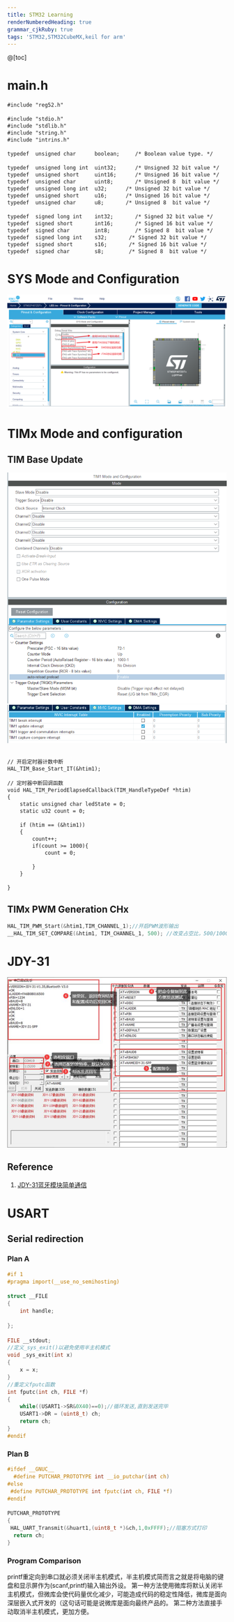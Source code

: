 ```yaml
---
title: STM32 Learning
renderNumberedHeading: true
grammar_cjkRuby: true
tags: 'STM32,STM32CubeMX,keil for arm'
---
```

@[toc]
# main.h

``` c?linenums
#include "reg52.h"

#include "stdio.h"
#include "stdlib.h"
#include "string.h"
#include "intrins.h"

typedef  unsigned char      boolean;     /* Boolean value type. */ 

typedef  unsigned long int  uint32;      /* Unsigned 32 bit value */  
typedef  unsigned short     uint16;      /* Unsigned 16 bit value */  
typedef  unsigned char      uint8;       /* Unsigned 8  bit value */ 
typedef  unsigned long int  u32;      /* Unsigned 32 bit value */  
typedef  unsigned short     u16;      /* Unsigned 16 bit value */  
typedef  unsigned char      u8;       /* Unsigned 8  bit value */ 

typedef  signed long int    int32;       /* Signed 32 bit value */  
typedef  signed short       int16;       /* Signed 16 bit value */  
typedef  signed char        int8;        /* Signed 8  bit value */  
typedef  signed long int    s32;       /* Signed 32 bit value */  
typedef  signed short       s16;       /* Signed 16 bit value */  
typedef  signed char        s8;        /* Signed 8  bit value */  
```


# SYS Mode and Configuration
![enter description here](./images/1647493843556.png)




# TIMx Mode and configuration

## TIM Base Update

![TIM Update 1ms](./images/1649838119996.png)
![NVIC Configure](./images/1649838145174.png)

``` c?linenums

// 开启定时器计数中断
HAL_TIM_Base_Start_IT(&htim1);

// 定时器中断回调函数 
void HAL_TIM_PeriodElapsedCallback(TIM_HandleTypeDef *htim)
{
	static unsigned char ledState = 0;
	static u32 count = 0;
	
	if (htim == (&htim1))
	{
		count++;
		if(count >= 1000){
			count = 0;

		}
	}
	
}
```

## TIMx PWM Generation CHx

``` c
HAL_TIM_PWM_Start(&htim1,TIM_CHANNEL_1);//开启PWM波形输出
__HAL_TIM_SET_COMPARE(&htim1, TIM_CHANNEL_1, 500); //改变占空比，500/1000=50%
```

# JDY-31

![enter description here](./images/1647953581837.png)

## Reference
1. [JDY-31蓝牙模块简单通信](https://blog.csdn.net/weixin_51690423/article/details/122690945?ops_request_misc=%257B%2522request%255Fid%2522%253A%2522164795114516780271517968%2522%252C%2522scm%2522%253A%252220140713.130102334.pc%255Fall.%2522%257D&request_id=164795114516780271517968&biz_id=0&utm_medium=distribute.pc_search_result.none-task-blog-2~all~first_rank_ecpm_v1~rank_v31_ecpm_bkp-4-122690945.142^v3^pc_search_quality_down,143^v4^control&utm_term=jdy-31+stm32&spm=1018.2226.3001.4187)

# USART
## Serial redirection
### Plan A
``` c
#if 1
#pragma import(__use_no_semihosting)             
                
struct __FILE 
{ 
	int handle; 

}; 

FILE __stdout;       
//定义_sys_exit()以避免使用半主机模式    
void _sys_exit(int x) 
{ 
	x = x; 
} 
//重定义fputc函数 
int fputc(int ch, FILE *f)
{      
	while((USART1->SR&0X40)==0);//循环发送,直到发送完毕   
    USART1->DR = (uint8_t) ch;      
	return ch;
}
#endif     


```

### Plan B

``` c
#ifdef __GNUC__
  #define PUTCHAR_PROTOTYPE int __io_putchar(int ch)
#else
 #define PUTCHAR_PROTOTYPE int fputc(int ch, FILE *f)
#endif

PUTCHAR_PROTOTYPE
{
 HAL_UART_Transmit(&huart1,(uint8_t *)&ch,1,0xFFFF);//阻塞方式打印
  return ch;
}
```

### Program Comparison
printf重定向到串口就必须关闭半主机模式，半主机模式简而言之就是将电脑的键盘和显示屏作为(scanf,printf)输入输出外设。
第一种方法使用微库将默认关闭半主机模式，但微库会使代码量优化减少，可能造成代码的稳定性降低，微库是面向深层嵌入式开发的（这句话可能是说微库是面向最终产品的。
第二种方法直接手动取消半主机模式，更加方便。